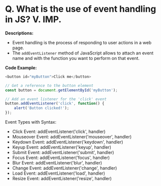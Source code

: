 # Q. What is the use of event handling in JS? V. IMP.

**Descriptions:**
- Event handling is the process of responding to user actions in a web page.
- The `addEventListener` method of JavaScript allows to attach an event name and with the function you want to perform on that event.

**Code Example:**

```javascript
<button id="myButton">Click me</button>

// Get a reference to the button element
const button = document.getElementById('myButton');

// Add an event listener for the 'click' event
button.addEventListener('click', function() {
    alert('Button clicked!');
});
```
Event Types with Syntax:

- Click Event: addEventListener('click', handler)
- Mouseover Event: addEventListener('mouseover', handler)
- Keydown Event: addEventListener('keydown', handler)
- Keyup Event: addEventListener('keyup', handler)
- Submit Event: addEventListener('submit', handler)
- Focus Event: addEventListener('focus', handler)
- Blur Event: addEventListener('blur', handler)
- Change Event: addEventListener('change', handler)
- Load Event: addEventListener('load', handler)
- Resize Event: addEventListener('resize', handler)